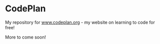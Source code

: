 # CodePlan
My repository for www.codeplan.org - my website on learning to code for free!

More to come soon!
